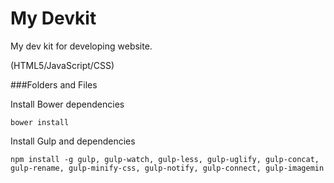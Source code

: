 # My Devkit

My dev kit for developing website.

(HTML5/JavaScript/CSS)


###Folders and Files

Install Bower dependencies

`bower install`

Install Gulp and dependencies 

`npm install -g gulp, gulp-watch, gulp-less, gulp-uglify, gulp-concat, gulp-rename, gulp-minify-css, gulp-notify, gulp-connect, gulp-imagemin`